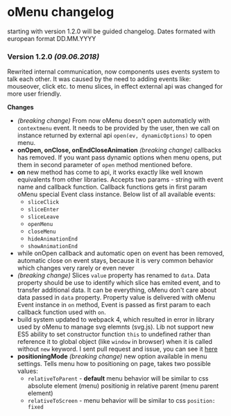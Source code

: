 # oMenu changelog
starting with version 1.2.0 will be guided changelog.
Dates formated with european format DD.MM.YYYY

### Version 1.2.0 _(09.06.2018)_
Rewrited internal communication, now components uses events system to
talk each other. It was caused by the need to adding events like:
mouseover, click etc. to menu slices, in effect external api was changed
for more user friendly.

**Changes**
*  _(breaking change)_ From now oMenu doesn't open automaticly with `contextmenu` event. It
needs to be provided by the user, then we call on instance returned by
 external api `open(ev, dynamicOptions)` to open menu.
*  **onOpen, onClose, onEndCloseAnimation** _(breaking change)_ callbacks has removed. If you want pass dynamic options
when menu opens, put them in second parameter of `open` method mentioned
before.
*  **on** new method has come to api, it works exactly like well
known equivalents from other libraries. Accepts two params - string with
event name and callback function. Callback functions gets in first param
oMenu special Event class instance. Below list of all available events:
      * `sliceClick`
      * `sliceEnter`
      * `sliceLeave`
      * `openMenu`
      * `closeMenu`
      * `hideAnimationEnd`
      * `showAnimationEnd`
*  while onOpen callback and automatic open on event has been removed,
automatic close on event stays, because it is very common behavior
which changes very rarely or even never
*  _(breaking change)_ Slices `value` property has renamed to `data`.
Data property should be use to identify which slice has emited event,
and to transfer additional data. It can be everything, oMenu don't care
about data passed in `data` property.
Property value is delivered with oMenu Event instance in `on` method,
Event is passed as first param to each callback function used with `on`.
*  build system updated to webpack 4, which resulted  in error in
library used by oMenu to manage svg elemnts (svg.js). Lib not support
new ES5 ability to set constructor function `this` to undefined
rather than reference it to global object (like `window` in browser)
when it is called without `new` keyword. I sent pull request and issue,
you can see it [here](https://github.com/svgdotjs/svg.js/issues/866)
* **positioningMode** _(breaking change)_ new option available in menu
settings. Tells menu how to positioning on page, takes two possible
values:
  *  `relativeToParent` - **default** menu behavior will be similar
to css absolute element (menu) positionig in relative parent (menu
parent element)
  *  `relativeToScreen` - menu behavior will be similar to css `position:
 fixed`

